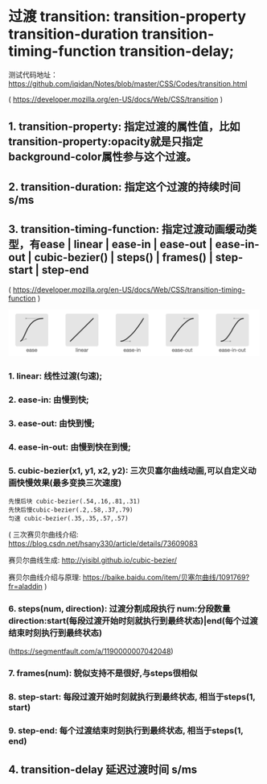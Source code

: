 # 过渡 transition: transition-property transition-duration transition-timing-function transition-delay;

测试代码地址：https://github.com/iqidan/Notes/blob/master/CSS/Codes/transition.html

( https://developer.mozilla.org/en-US/docs/Web/CSS/transition )

## 1. transition-property: 指定过渡的属性值，比如transition-property:opacity就是只指定background-color属性参与这个过渡。

## 2. transition-duration: 指定这个过渡的持续时间 s/ms

## 3. transition-timing-function: 指定过渡动画缓动类型，有ease | linear | ease-in | ease-out | ease-in-out | cubic-bezier() | steps() | frames() | step-start | step-end 

( https://developer.mozilla.org/en-US/docs/Web/CSS/transition-timing-function )

<img src="https://github.com/iqidan/Notes/blob/master/Images/transition-timing-function.jpg" style="width: 500px;">

### 1. linear: 线性过渡(匀速);

### 2. ease-in: 由慢到快;

### 3. ease-out: 由快到慢;

### 4. ease-in-out: 由慢到快在到慢;

### 5. cubic-bezier(x1, y1, x2, y2): 三次贝塞尔曲线动画,可以自定义动画快慢效果(最多变换三次速度) 
	先慢后块 cubic-bezier(.54,.16,.81,.31) 
	先快后慢cubic-bezier(.2,.58,.37,.79) 
	匀速 cubic-bezier(.35,.35,.57,.57) 
(
三次赛贝尔曲线介绍: https://blog.csdn.net/hsany330/article/details/73609083

赛贝尔曲线生成: http://yisibl.github.io/cubic-bezier/ 

赛贝尔曲线介绍与原理: https://baike.baidu.com/item/贝塞尔曲线/1091769?fr=aladdin
) 

### 6. steps(num, direction): 过渡分割成段执行 num:分段数量 direction:start(每段过渡开始时刻就执行到最终状态)|end(每个过渡结束时刻执行到最终状态)
(https://segmentfault.com/a/1190000007042048)

### 7. frames(num): 貌似支持不是很好,与steps很相似

### 8. step-start: 每段过渡开始时刻就执行到最终状态, 相当于steps(1, start)

### 9. step-end: 每个过渡结束时刻执行到最终状态, 相当于steps(1, end)

## 4. transition-delay 延迟过渡时间 s/ms
